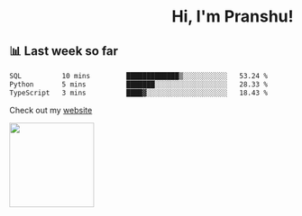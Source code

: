 <div align="right" >
   
   <H1>Hi, I'm Pranshu!</H1>

</div>

## 📊 Last week so far
<!--START_SECTION:waka-->

```txt
SQL          10 mins         █████████████▒░░░░░░░░░░░   53.24 %
Python       5 mins          ███████░░░░░░░░░░░░░░░░░░   28.33 %
TypeScript   3 mins          ████▓░░░░░░░░░░░░░░░░░░░░   18.43 %
```

<!--END_SECTION:waka-->

Check out my [website](https://pranshu05.vercel.app)

<img align="left" width="150" src="https://user-images.githubusercontent.com/70943732/209951571-93b7afe5-f523-4683-b725-5d94b287e94e.png">

